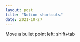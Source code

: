 ```yaml
---
layout: post
title: "Notion shortcuts"
date: 2021-10-27
---
```


Move a bullet point left: shift+tab
